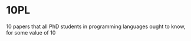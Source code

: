 # 10PL
10 papers that all PhD students in programming languages ought to know, for some value of 10
